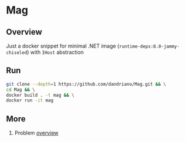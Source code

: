 # Mag

## Overview
Just a docker snippet for minimal .NET image (`runtime-deps:8.0-jammy-chiseled`) with `IHost` abstraction

## Run
```bash
git clone --depth=1 https://github.com/dandriano/Mag.git && \
cd Mag && \
docker build . -t mag && \
docker run -it mag
```

## More
1. Problem [overview](https://habr.com/ru/companies/lamoda/articles/807179/)